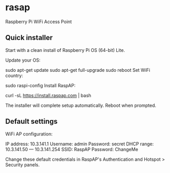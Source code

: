 # rasap
Raspberry Pi WiFi Access Point

## Quick installer

Start with a clean install of Raspberry Pi OS (64-bit) Lite.

Update your OS:


sudo apt-get update
sudo apt-get full-upgrade
sudo reboot
Set WiFi country:

sudo raspi-config
Install RaspAP:

curl -sL https://install.raspap.com | bash

The installer will complete setup automatically. Reboot when prompted.

## Default settings

WiFi AP configuration:

IP address: 10.3.141.1
Username: admin
Password: secret
DHCP range: 10.3.141.50 — 10.3.141.254
SSID: RaspAP
Password: ChangeMe

Change these default credentials in RaspAP's Authentication and Hotspot > Security panels.